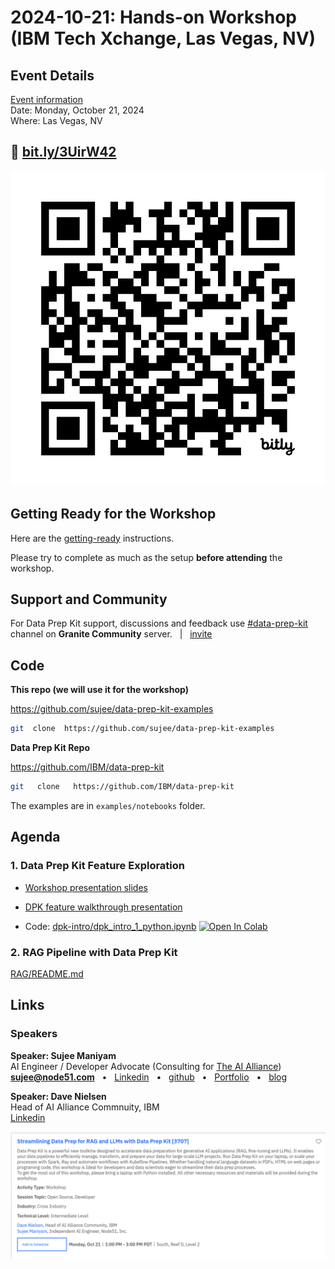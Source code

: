 # 2024-10-21: Hands-on Workshop (IBM Tech Xchange, Las Vegas, NV)

## Event Details

[Event information](https://reg.tools.ibm.com/flow/ibm/techxchange24/sessioncatalog/page/sessioncatalog?search=3707&tab.sessioncatalogtabs=option_1601178495160)<br>
Date: Monday, October 21, 2024 <br>
Where:  Las Vegas, NV<br>

## 🔗  [bit.ly/3UirW42](https://bit.ly/3UirW42)

![](2024-10-21__IBM--tech-xchange-qr1.png)


## Getting Ready for the Workshop

Here are the [getting-ready](../getting-ready.md) instructions.

Please try to complete as much as the setup **before attending** the workshop.

## Support and Community

For Data Prep Kit support,  discussions and feedback use [#data-prep-kit](https://discordapp.com/channels/1276554812359442504/1286046139921207476) channel on **Granite Community** server.  &nbsp;  |  &nbsp;  [invite](https://discord.gg/RjXrgDjA3b) 


## Code

**This repo (we will use it for the workshop)**

https://github.com/sujee/data-prep-kit-examples


```bash
git  clone  https://github.com/sujee/data-prep-kit-examples
```

**Data Prep Kit Repo**

https://github.com/IBM/data-prep-kit

```bash
git   clone   https://github.com/IBM/data-prep-kit
```

The examples are in `examples/notebooks` folder.



## Agenda


### 1. Data Prep Kit Feature Exploration

- [Workshop presentation slides](https://docs.google.com/presentation/d/1FyI7um71VcjYsFrcqyj5RHRgrrdsgGw30PPj6WptOQ4/edit?usp=sharing)

- [DPK feature walkthrough presentation](https://docs.google.com/presentation/d/1V3ODX4sCbXhci1EpU8aqC1sNJjMvHIn5DntWqWOQxh8/edit?usp=sharing)

- Code: [dpk-intro/dpk_intro_1_python.ipynb](../dpk-intro/dpk_intro_1_python.ipynb)  [![Open In Colab](https://colab.research.google.com/assets/colab-badge.svg)](https://colab.research.google.com/github/sujee/data-prep-kit-examples/blob/main/dpk-intro/dpk_intro_1_python.ipynb)


### 2. RAG Pipeline with Data Prep Kit

[RAG/README.md](../rag/README.md)

## Links

### Speakers

**Speaker: Sujee Maniyam**  
AI Engineer / Developer Advocate (Consulting for [The AI Alliance](https://thealliance.ai/))  
**sujee@node51.com** &nbsp; • &nbsp; [Linkedin](https://www.linkedin.com/in/sujeemaniyam/) &nbsp;  • &nbsp;  [github](https://github.com/sujee/) &nbsp;  •  &nbsp; [Portfolio](https://sujee.github.io/portfolio/)  &nbsp;  •  &nbsp; [blog](https://sujee.dev/)

**Speaker: Dave Nielsen**<br>
Head of AI Alliance Commnuity, IBM<br>
[Linkedin](https://www.linkedin.com/in/dnielsen/)

![](2024-10-21__IBM-tech-exchange-las-vegas-1.png)